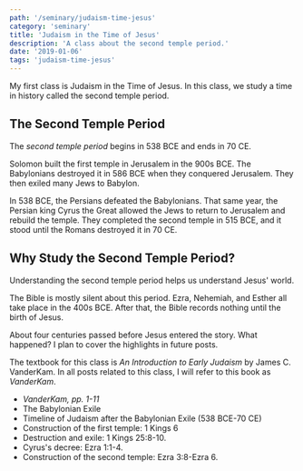 ```yaml
---
path: '/seminary/judaism-time-jesus'
category: 'seminary'
title: 'Judaism in the Time of Jesus'
description: 'A class about the second temple period.'
date: '2019-01-06'
tags: 'judaism-time-jesus'
---
```


My first class is Judaism in the Time of Jesus.
In this class, we study a time in history called the second temple period.

## The Second Temple Period

The <dfn>second temple period</dfn> begins in 538 BCE and ends in 70 CE.

Solomon built the first temple in Jerusalem in the 900s BCE.
The Babylonians destroyed it in 586 BCE when they conquered Jerusalem.
They then exiled many Jews to Babylon.

In 538 BCE, the Persians defeated the Babylonians.
That same year, the Persian king Cyrus the Great allowed the Jews to return to Jerusalem and rebuild the temple.
They completed the second temple in 515 BCE, and it stood until the Romans destroyed it in 70 CE.

## Why Study the Second Temple Period?

Understanding the second temple period helps us understand Jesus' world.

The Bible is mostly silent about this period.
Ezra, Nehemiah, and Esther all take place in the 400s BCE.
After that, the Bible records nothing until the birth of Jesus.

About four centuries passed before Jesus entered the story.
What happened?
I plan to cover the highlights in future posts.

<x-sources>

The textbook for this class is <cite><x-link to="https://www.amazon.com/Introduction-Early-Judaism-James-Vanderkam/dp/0802846416">An Introduction to Early Judaism</x-link></cite> by James C. VanderKam.
In all posts related to this class, I will refer to this book as <cite>VanderKam</cite>.

- <cite>VanderKam, pp. 1-11</cite>
- <x-link to="https://www.jewishvirtuallibrary.org/the-babylonian-exile">The Babylonian Exile</x-link>
- <x-link to="https://www.jewishvirtuallibrary.org/timeline-of-judaism-after-the-babylonian-exile-538-bce-70-ce">Timeline of Judaism after the Babylonian Exile (538 BCE-70 CE)</x-link>
- Construction of the first temple: <x-link to="https://www.bible.com/bible/100/1KI.6.NASB">1 Kings 6</x-link>
- Destruction and exile: <x-link to="https://www.bible.com/bible/100/2KI.25.8-10.NASB">1 Kings 25:8-10</x-link>.
- Cyrus's decree: <x-link to="https://www.bible.com/bible/100/EZR.1.1-4.NASB">Ezra 1:1-4</x-link>.
- Construction of the second temple: <x-link to="https://www.bible.com/bible/100/EZR.3.8-13.NASB">Ezra 3:8</x-link>-<x-link to="https://www.bible.com/bible/100/EZR.6.NASB">Ezra 6</x-link>.

</x-sources>
